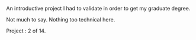 An introductive project I had to validate in order to get my graduate degree.

Not much to say. Nothing too technical here.

Project : 2 of 14.

